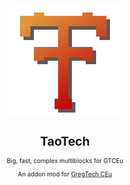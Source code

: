 <p align="center"><img src="https://github.com/D-Alessian/TaoTech/blob/master/Images/TaoTech_big.png?raw=true" alt="Logo" width="256" height="256"></p>
<h1 align="center">TaoTech</h1>
<p align="center">Big, fast, complex multiblocks for GTCEu</p>
<p align="center">
  An addon mod for <a href="https://github.com/GregTechCEu/GregTech">GregTech CEu</a>
</p>